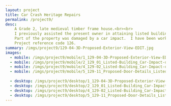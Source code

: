 ```yaml
---
layout: project
title: Car Crash Heritage Repairs
permalink: /project9/
desc:
    A Grade 2, late medieval timber frame house.<br><br>
    I previously assisted the present owner in attaining listed building consent approval and clearing planning conditions, as part of alteration works to return the main part of the property to a private residential dwelling.<br><br>
    Part of the property was damaged by a car impact.  I have been working with the client and loss adjuster in attaining the Listed Building Consent approval for the reinstatement works.<br><br>
    Project reference code 126.
summary: /imgs/project9/129-04-3D-Proposed-Exterior-View-EDIT.jpg
images:
  - mobile: /imgs/project9/mobile/1_129-04-3D-Proposed-Exterior-View-EDIT.jpg
  - mobile: /imgs/project9/mobile/2_129_01_Listed-Building_Car-Impact-damage_-reinstatement-works_Listed-Building-Consent.jpg
  - mobile: /imgs/project9/mobile/4_129-02_Listed-Building_Car-Impact-damage_-reinstatement-works_Listed-Building-Consent_M.jpg
  - mobile: /imgs/project9/mobile/5_129-11_Proposed-Door-Details_Listed-Building-Consent_Clearance-of-planning-conditions.jpg
 
  - desktop: /imgs/project9/desktop/1_129-04-3D-Proposed-Exterior-View-EDIT.jpg
  - desktop: /imgs/project9/desktop/2_129_01_Listed-Building_Car-Impact-damage_-reinstatement-works_Listed-Building-Consent.jpg
  - desktop: /imgs/project9/desktop/4_129-02_Listed-Building_Car-Impact-damage_-reinstatement-works_Listed-Building-Consent_DT.jpg
  - desktop: /imgs/project9/desktop/5_129-11_Proposed-Door-Details_Listed-Building-Consent_Clearance-of-planning-conditions.jpg
---
```

